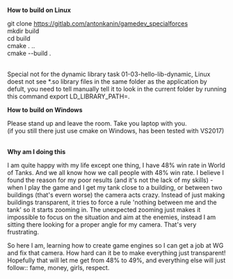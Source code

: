 **How to build on Linux**

git clone https://gitlab.com/antonkanin/gamedev_specialforces <br/>
mkdir build <br/>
cd build <br/>
cmake . .. <br/>
cmake --build . <br/><br/>

Special not for the dynamic library task 01-03-hello-lib-dynamic, Linux doest not see *.so library files in the same folder as the application by defult, you need to tell manually tell it to look in the current folder by running this command
export LD_LIBRARY_PATH=.


**How to build on Windows**

Please stand up and leave the room. Take you laptop with you. <br/>
(if you still there just use cmake on Windows, has been tested with VS2017)<br/><br/>





**Why am I doing this**

I am quite happy with my life except one thing, I have 48% win rate in World of Tanks. And we all know how we call people with 48% win rate. I believe I found the reason for my poor results (and it's not the lack of my skills) - when I play the game and I get my tank close to a building, or between two buildings (that's evern worse) the camera acts crazy. Instead of just making buildings transparent, it tries to force a rule 'nothing between me and the tank' so it starts zooming in. The unexpected zooming just makes it impossible to focus on the situation and aim at the enemies, instead I am sitting there looking for a proper angle for my camera. That's very frustrating.

So here I am, learning how to create game engines so I can get a job at WG and fix that camera. How hard can it be to make everything just transparent! Hopefully that will let me get from 48% to 49%, and everything else will just follow:: fame, money, girls, respect.


